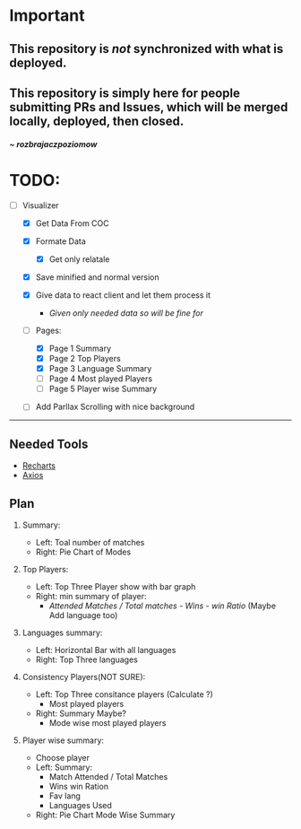 # Important

## This repository is *not* synchronized with what is deployed.
## This repository is simply here for people submitting PRs and Issues, which will be merged locally, deployed, then closed.

##### ~ rozbrajaczpoziomow
#
#
#
#
#
#
#
#
# TODO:

-   [ ] Visualizer

    -   [x] Get Data From COC
    -   [x] Formate Data
        -   [x] Get only relatale
    -   [x] Save minified and normal version
    -   [x] Give data to react client and let them process it

        -   _Given only needed data so will be fine for_

    -   [ ] Pages:
        -   [x] Page 1 Summary
        -   [x] Page 2 Top Players
        -   [x] Page 3 Language Summary
        -   [ ] Page 4 Most played Players
        -   [ ] Page 5 Player wise Summary
    -   [ ] Add Parllax Scrolling with nice background

---

## Needed Tools

-   [Recharts](https://www.npmjs.com/package/recharts)
-   [Axios](https://www.npmjs.com/package/axios)

## Plan

1. Summary:

    - Left: Toal number of matches
    - Right: Pie Chart of Modes

2. Top Players:

    - Left: Top Three Player show with bar graph
    - Right: min summary of player:
        - _Attended Matches / Total matches_ - _Wins_ - _win Ratio_ (Maybe Add language too)

3. Languages summary:

    - Left: Horizontal Bar with all languages
    - Right: Top Three languages

4. Consistency Players(NOT SURE):

    - Left: Top Three consitance players (Calculate ?)
        - Most played players
    - Right: Summary Maybe?
        - Mode wise most played players

5. Player wise summary:
    - Choose player
    - Left: Summary:
        - Match Attended / Total Matches
        - Wins win Ration
        - Fav lang
        - Languages Used
    - Right: Pie Chart Mode Wise Summary
